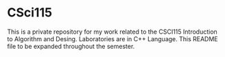 # CSci115

This is a private repository for my work related to the CSCI115 Introduction to Algorithm and Desing.
Laboratories are in C++ Language. This README file to be expanded throughout the semester.
